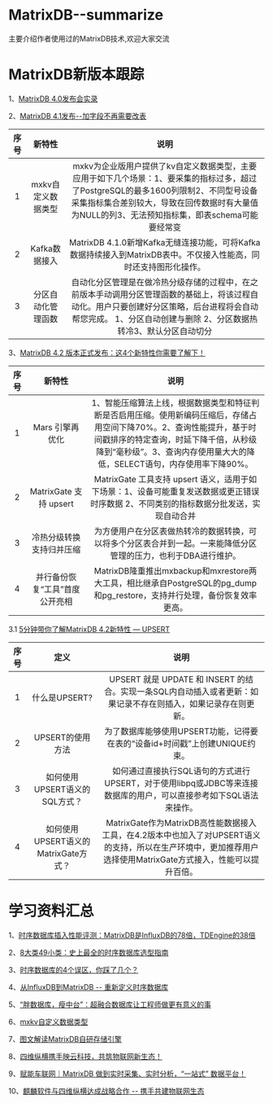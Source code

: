 # MatrixDB--summarize
主要介绍作者使用过的MatrixDB技术,欢迎大家交流


# MatrixDB新版本跟踪

1、[MatrixDB 4.0发布会实录](https://mp.weixin.qq.com/s/jx8PdZ8HgdkhOJ4oG14oLg)

2、[MatrixDB 4.1发布--加字段不再需要改表](https://mp.weixin.qq.com/s/xu5S0mg-Ww6BPtjg5oXdPg)

| 序号 | 新特性 | 说明 | 
|:----:|:----:|:----:|
| 1 | mxkv自定义数据类型 | mxkv为企业版用户提供了kv自定义数据类型，主要应用于如下几个场景：1、要采集的指标过多，超过了PostgreSQL的最多1600列限制2、不同型号设备采集指标集合差别较大，导致在回传数据时有大量值为NULL的列3、无法预知指标集，即表schema可能要经常变 |
| 2 | Kafka数据接入 | MatrixDB 4.1.0新增Kafka无缝连接功能，可将Kafka数据持续接入到MatrixDB表中。不仅接入性能高，同时还支持图形化操作。 |
| 3 | 分区自动化管理函数 | 自动化分区管理是在做冷热分级存储的过程中，在之前版本手动调用分区管理函数的基础上，将该过程自动化。用户只要创建好分区策略，后台进程将会自动帮您完成。 1、分区自动创建与删除 2、分区数据热转冷3、默认分区自动切分|

3、[MatrixDB 4.2 版本正式发布：这4个新特性你需要了解下！](https://mp.weixin.qq.com/s/gZ-IpYEAji4IZB_eiB9CgQ)

| 序号 | 新特性 | 说明 | 
|:----:|:----:|:----:|
| 1 | Mars 引擎再优化 | 1、智能压缩算法上线，根据数据类型和特征判断是否启用压缩。使用新编码压缩后，存储占用空间下降70%。2、查询性能提升，基于时间戳排序的特定查询，时延下降千倍，从秒级降到“毫秒级”。3、查询内存使用量大大的降低，SELECT语句，内存使用率下降90%。|
| 2 | MatrixGate 支持 upsert  | MatrixGate 工具支持 upsert 语义，适用于如下场景：1、设备可能重复发送数据或更正错误时序数据 2、不同类别的指标数据分批发送，实现自动合并|
| 3 | 冷热分级转换支持归并压缩 | 为方便用户在分区表做热转冷的数据转换，可以将多个分区表合并到一起。一来能降低分区管理的压力，也利于DBA进行维护。 |
| 4 | 并行备份恢复“工具”首度公开亮相 | MatrixDB隆重推出mxbackup和mxrestore两大工具，相比继承自PostgreSQL的pg_dump和pg_restore，支持并行处理，备份恢复效率更高。 |

3.1 [5分钟带你了解MatrixDB 4.2新特性 — UPSERT](https://mp.weixin.qq.com/s/82pwqgne9J5sQGi9hZQPqw)

| 序号 | 定义 | 说明 | 
|:----:|:----:|:----:|
| 1 | 什么是UPSERT? | UPSERT 就是 UPDATE 和 INSERT 的结合。实现一条SQL内自动插入或者更新：如果记录不存在则插入，如果记录存在则更新。 |
| 2 | UPSERT的使用方法 | 为了数据库能够使用UPSERT功能，记得要在表的“设备id+时间戳”上创建UNIQUE约束。 |
| 3 | 如何使用UPSERT语义的SQL方式？ | 如何通过直接执行SQL语句的方式进行UPSERT，对于使用libpq或JDBC等来连接数据库的用户，可以直接参考如下SQL语法来操作。 |
| 4 | 如何使用UPSERT语义的MatrixGate方式？ | MatrixGate作为MatrixDB高性能数据接入工具，在4.2版本中也加入了对UPSERT语义的支持，所以在生产环境中，更加推荐用户选择使用MatrixGate方式接入，性能可以提升百倍。 |


# 学习资料汇总

1、[时序数据库插入性能评测：MatrixDB是InfluxDB的78倍，TDEngine的38倍](https://zhuanlan.zhihu.com/p/374151291)

2、[8大类49小类：史上最全的时序数据库选型指南](https://zhuanlan.zhihu.com/p/379500168)

3、[时序数据库的4个误区，你踩了几个？](https://zhuanlan.zhihu.com/p/366991013)

4、[从InfluxDB到MatrixDB -- 重新定义时序数据库](https://mp.weixin.qq.com/s/UVpmEIppGZKocLVxbmf9Pg)

5、[“胖数据库，瘦中台”：超融合数据库让工程师做更有意义的事](https://mp.weixin.qq.com/s/pplb4IATD5waFpVd8BThfg)

6、[mxkv自定义数据类型](https://mp.weixin.qq.com/s/N2sOtsP4nsM3mJ-3XuHZEg)

7、[图文解读MatrixDB自研存储引擎](https://mp.weixin.qq.com/s/NPkeEbLEuicTGl_UWaeOsg)

8、[四维纵横携手映云科技，共筑物联网新生态！](https://mp.weixin.qq.com/s/xO1p-HF4mV-p4pIlZ2NIwA)

9、[赋能车联网｜MatrixDB 做到实时采集、实时分析，“一站式” 数据平台！](https://mp.weixin.qq.com/s/1BhqER9hONHVd17rnzOTAQ)

10、[麒麟软件与四维纵横达成战略合作 -- 携手共建物联网生态](https://mp.weixin.qq.com/s/yzC0jbgwOD8n7uBx27jAOg)

